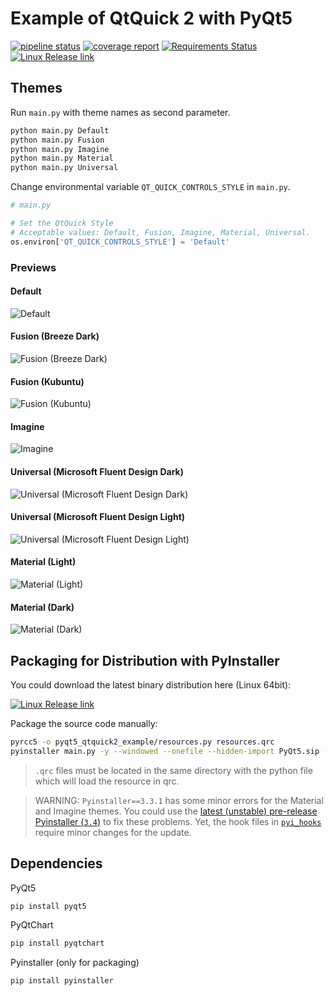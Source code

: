 # Example of QtQuick 2 with PyQt5

[![pipeline status](https://gitlab.com/GLaDOS1105/pyqt5-qtquick2-example/badges/master/pipeline.svg)](https://gitlab.com/GLaDOS1105/pyqt5-qtquick2-example/commits/master)
[![coverage report](https://gitlab.com/GLaDOS1105/pyqt5-qtquick2-example/badges/master/coverage.svg)](https://gitlab.com/GLaDOS1105/pyqt5-qtquick2-example/commits/master)
[![Requirements Status](https://requires.io/github/GLaDOS1105/pyqt5-qtquick2-example/requirements.svg?branch=master)](https://requires.io/github/GLaDOS1105/pyqt5-qtquick2-example/requirements/?branch=master)
[![Linux Release link](https://img.shields.io/badge/download-linux--64bit-brightgreen.svg)](https://gitlab.com/GLaDOS1105/pyqt5-qtquick2-example/-/jobs/artifacts/master/browse?job=release)

## Themes

Run `main.py` with theme names as second parameter.

``` bash
python main.py Default
python main.py Fusion
python main.py Imagine
python main.py Material
python main.py Universal
```

Change environmental variable `QT_QUICK_CONTROLS_STYLE` in `main.py`.

``` python
# main.py

# Set the QtQuick Style
# Acceptable values: Default, Fusion, Imagine, Material, Universal.
os.environ['QT_QUICK_CONTROLS_STYLE'] = 'Default'
```

### Previews

#### Default

![Default](https://i.imgur.com/lwBOtnW.png)

#### Fusion (Breeze Dark)

![Fusion (Breeze Dark)](https://i.imgur.com/wUCiMmD.png)

#### Fusion (Kubuntu)

![Fusion (Kubuntu)](https://i.imgur.com/sQyEek4.png)

#### Imagine

![Imagine](https://i.imgur.com/yU3fb9J.png)

#### Universal (Microsoft Fluent Design Dark)

![Universal (Microsoft Fluent Design Dark)](https://i.imgur.com/74DDF2F.png)

#### Universal (Microsoft Fluent Design Light)

![Universal (Microsoft Fluent Design Light)](https://i.imgur.com/k96MevG.png)

#### Material (Light)

![Material (Light)](https://i.imgur.com/KozSAN1.png)

#### Material (Dark)

![Material (Dark)](https://i.imgur.com/QN8YUZW.png)

## Packaging for Distribution with PyInstaller

You could download the latest binary distribution here (Linux 64bit):

[![Linux Release link](https://img.shields.io/badge/download-linux--64bit-brightgreen.svg)](https://gitlab.com/GLaDOS1105/pyqt5-qtquick2-example/-/jobs/artifacts/master/browse?job=release)

Package the source code manually:

``` bash
pyrcc5 -o pyqt5_qtquick2_example/resources.py resources.qrc
pyinstaller main.py -y --windowed --onefile --hidden-import PyQt5.sip --hidden-import PyQt5.QtQuick --hidden-import PyQt5.QtChart --additional-hooks-dir pyi_hooks/
```

> `.qrc` files must be located in the same directory with the python file which will load the resource in qrc.

> WARNING: `Pyinstaller==3.3.1` has some minor errors for the Material and Imagine themes. You could use the [latest (unstable) pre-release Pyinstaller (`3.4`)](https://codeload.github.com/pyinstaller/pyinstaller/zip/develop) to fix these problems. Yet, the hook files in [`pyi_hooks`](/pyi_hooks) require minor changes for the update.

## Dependencies

PyQt5

``` bash
pip install pyqt5
```

PyQtChart

``` bash
pip install pyqtchart
```

Pyinstaller (only for packaging)

``` bash
pip install pyinstaller
```
